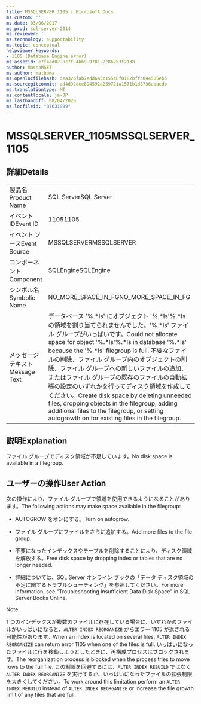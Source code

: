 ```yaml
---
title: MSSQLSERVER_1105 | Microsoft Docs
ms.custom: ''
ms.date: 03/06/2017
ms.prod: sql-server-2014
ms.reviewer: ''
ms.technology: supportability
ms.topic: conceptual
helpviewer_keywords:
- 1105 (Database Engine error)
ms.assetid: e7f4ad02-8c7f-4bb9-9781-2c86253f2138
author: MashaMSFT
ms.author: mathoma
ms.openlocfilehash: dea326fab7edd6a5c155c8f0182bffc044505eb5
ms.sourcegitcommit: ad4d92dce894592a259721a1571b1d8736abacdb
ms.translationtype: MT
ms.contentlocale: ja-JP
ms.lasthandoff: 08/04/2020
ms.locfileid: "87631999"
---
```

# <a name="mssqlserver_1105"></a><span data-ttu-id="4d127-102">MSSQLSERVER_1105</span><span class="sxs-lookup"><span data-stu-id="4d127-102">MSSQLSERVER_1105</span></span>
    
## <a name="details"></a><span data-ttu-id="4d127-103">詳細</span><span class="sxs-lookup"><span data-stu-id="4d127-103">Details</span></span>  
  
|||  
|-|-|  
|<span data-ttu-id="4d127-104">製品名</span><span class="sxs-lookup"><span data-stu-id="4d127-104">Product Name</span></span>|<span data-ttu-id="4d127-105">SQL Server</span><span class="sxs-lookup"><span data-stu-id="4d127-105">SQL Server</span></span>|  
|<span data-ttu-id="4d127-106">イベント ID</span><span class="sxs-lookup"><span data-stu-id="4d127-106">Event ID</span></span>|<span data-ttu-id="4d127-107">1105</span><span class="sxs-lookup"><span data-stu-id="4d127-107">1105</span></span>|  
|<span data-ttu-id="4d127-108">イベント ソース</span><span class="sxs-lookup"><span data-stu-id="4d127-108">Event Source</span></span>|<span data-ttu-id="4d127-109">MSSQLSERVER</span><span class="sxs-lookup"><span data-stu-id="4d127-109">MSSQLSERVER</span></span>|  
|<span data-ttu-id="4d127-110">コンポーネント</span><span class="sxs-lookup"><span data-stu-id="4d127-110">Component</span></span>|<span data-ttu-id="4d127-111">SQLEngine</span><span class="sxs-lookup"><span data-stu-id="4d127-111">SQLEngine</span></span>|  
|<span data-ttu-id="4d127-112">シンボル名</span><span class="sxs-lookup"><span data-stu-id="4d127-112">Symbolic Name</span></span>|<span data-ttu-id="4d127-113">NO_MORE_SPACE_IN_FG</span><span class="sxs-lookup"><span data-stu-id="4d127-113">NO_MORE_SPACE_IN_FG</span></span>|  
|<span data-ttu-id="4d127-114">メッセージ テキスト</span><span class="sxs-lookup"><span data-stu-id="4d127-114">Message Text</span></span>|<span data-ttu-id="4d127-115">データベース '%.\*ls' にオブジェクト '%.\*ls'%.\*ls の領域を割り当てられませんでした。'%.\*ls' ファイル グループがいっぱいです。</span><span class="sxs-lookup"><span data-stu-id="4d127-115">Could not allocate space for object '%.\*ls'%.\*ls in database '%.\*ls' because the '%.\*ls' filegroup is full.</span></span> <span data-ttu-id="4d127-116">不要なファイルの削除、ファイル グループ内のオブジェクトの削除、ファイル グループへの新しいファイルの追加、またはファイル グループの既存のファイルの自動拡張の設定のいずれかを行ってディスク領域を作成してください。</span><span class="sxs-lookup"><span data-stu-id="4d127-116">Create disk space by deleting unneeded files, dropping objects in the filegroup, adding additional files to the filegroup, or setting autogrowth on for existing files in the filegroup.</span></span>|  
  
## <a name="explanation"></a><span data-ttu-id="4d127-117">説明</span><span class="sxs-lookup"><span data-stu-id="4d127-117">Explanation</span></span>  
 <span data-ttu-id="4d127-118">ファイル グループでディスク領域が不足しています。</span><span class="sxs-lookup"><span data-stu-id="4d127-118">No disk space is available in a filegroup.</span></span>  
  
## <a name="user-action"></a><span data-ttu-id="4d127-119">ユーザーの操作</span><span class="sxs-lookup"><span data-stu-id="4d127-119">User Action</span></span>  
 <span data-ttu-id="4d127-120">次の操作により、ファイル グループで領域を使用できるようになることがあります。</span><span class="sxs-lookup"><span data-stu-id="4d127-120">The following actions may make space available in the filegroup:</span></span>  
  
-   <span data-ttu-id="4d127-121">AUTOGROW をオンにする。</span><span class="sxs-lookup"><span data-stu-id="4d127-121">Turn on autogrow.</span></span>  
  
-   <span data-ttu-id="4d127-122">ファイル グループにファイルをさらに追加する。</span><span class="sxs-lookup"><span data-stu-id="4d127-122">Add more files to the file group.</span></span>  
  
-   <span data-ttu-id="4d127-123">不要になったインデックスやテーブルを削除することにより、ディスク領域を解放する。</span><span class="sxs-lookup"><span data-stu-id="4d127-123">Free disk space by dropping index or tables that are no longer needed.</span></span>  
  
-   <span data-ttu-id="4d127-124">詳細については、SQL Server オンライン ブックの「データ ディスク領域の不足に関するトラブルシューティング」を参照してください。</span><span class="sxs-lookup"><span data-stu-id="4d127-124">For more information, see "Troubleshooting Insufficient Data Disk Space" in SQL Server Books Online.</span></span>  
  
> [!NOTE]  
>  <span data-ttu-id="4d127-125">1 つのインデックスが複数のファイルに存在している場合に、いずれかのファイルがいっぱいになると、`ALTER INDEX REORGANIZE` からエラー 1105 が返される可能性があります。</span><span class="sxs-lookup"><span data-stu-id="4d127-125">When an index is located on several files, `ALTER INDEX REORGANIZE` can return error 1105 when one of the files is full.</span></span> <span data-ttu-id="4d127-126">いっぱいになったファイルに行を移動しようとしたときに、再構成プロセスはブロックされます。</span><span class="sxs-lookup"><span data-stu-id="4d127-126">The reorganization process is blocked when the process tries to move rows to the full file.</span></span> <span data-ttu-id="4d127-127">この制限を回避するには、`ALTER INDEX REBUILD` ではなく `ALTER INDEX REORGANIZE` を実行するか、いっぱいになったファイルの拡張制限を大きくしてください。</span><span class="sxs-lookup"><span data-stu-id="4d127-127">To work around this limitation perform an `ALTER INDEX REBUILD` instead of `ALTER INDEX REORGANIZE` or increase the file growth limit of any files that are full.</span></span>  
  
  

